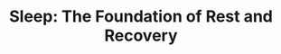 ---
title: "Sleep: The Foundation of Rest and Recovery"
description: "Explore the importance of sleep for physical and mental health, including sleep stages, hygiene, and disorders."
tags: [sleep, rest, recovery, sleep hygiene, sleep disorders, health]
disclaimer: "This information is for educational purposes only and should not be considered medical advice. Consult with a healthcare professional if you have concerns about your sleep."
---